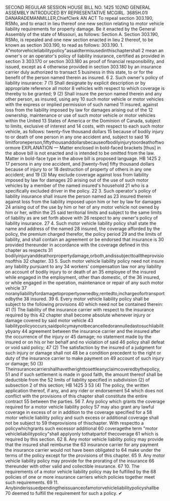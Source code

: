 SECOND REGULAR SESSION
HOUSE BILL NO. 1425
102ND GENERAL ASSEMBLY
INTRODUCED BY REPRESENTATIVE MCGIRL.
3685H.01I DANARADEMANMILLER,ChiefClerk
AN ACT
To repeal section 303.190, RSMo, and to enact in lieu thereof one new section relating to
motor vehicle liability requirements for property damage.
Be it enacted by the General Assembly of the state of Missouri, as follows:
Section A. Section 303.190, RSMo, is repealed and one new section enacted in lieu
2 thereof, to be known as section 303.190, to read as follows:
303.190. 1. A"motorvehicleliabilitypolicy"assaidtermisusedinthischaptershall
2 mean an owner's or an operator's policy of liability insurance, certified as provided in section
3 303.170 or section 303.180 as proof of financial responsibility, and issued, except as
4 otherwise provided in section 303.180 by an insurance carrier duly authorized to transact
5 business in this state, to or for the benefit of the person named therein as insured.
6 2. Such owner's policy of liability insurance:
7 (1) Shall designate by explicit description or by appropriate reference all motor
8 vehicles with respect to which coverage is thereby to be granted;
9 (2) Shall insure the person named therein and any other person, as insured, using any
10 such motor vehicle or motor vehicles with the express or implied permission of such named
11 insured, against loss from the liability imposed by law for damages arising out of the
12 ownership, maintenance or use of such motor vehicle or motor vehicles within the United
13 States of America or the Dominion of Canada, subject to limits, exclusive of interest and
14 costs, with respect to each such motor vehicle, as follows: twenty-five thousand dollars
15 because of bodily injury to or death of one person in any one accident and, subject to said
16 limitforoneperson,fiftythousanddollarsbecauseofbodilyinjurytoordeathoftwoormore
EXPLANATION — Matter enclosed in bold-faced brackets [thus] in the above bill is not enacted and is
intended to be omitted from the law. Matter in bold-face type in the above bill is proposed language.
HB 1425 2
17 persons in any one accident, and [twenty-five] fifty thousand dollars because of injury to or
18 destruction of property of others in any one accident; and
19 (3) May exclude coverage against loss from liability imposed by law for damages
20 arising out of the use of such motor vehicles by a member of the named insured's household
21 who is a specifically excluded driver in the policy.
22 3. Such operator's policy of liability insurance shall insure the person named as
23 insured therein against loss from the liability imposed upon him or her by law for damages
24 arising out of the use by him or her of any motor vehicle not owned by him or her, within the
25 said territorial limits and subject to the same limits of liability as are set forth above with
26 respect to any owner's policy of liability insurance.
27 4. Such motor vehicle liability policy shall state the name and address of the named
28 insured, the coverage afforded by the policy, the premium charged therefor, the policy period
29 and the limits of liability, and shall contain an agreement or be endorsed that insurance is
30 provided thereunder in accordance with the coverage defined in this chapter as respects
31 bodilyinjuryanddeathorpropertydamage,orboth,andissubjecttoalltheprovisionsofthis
32 chapter.
33 5. Such motor vehicle liability policy need not insure any liability pursuant to any
34 workers' compensation law nor any liability on account of bodily injury to or death of an
35 employee of the insured while engaged in the employment, other than domestic, of the
36 insured, or while engaged in the operation, maintenance or repair of any such motor vehicle
37 noranyliabilityfordamagetopropertyownedby,rentedto,inchargeofortransportedbythe
38 insured.
39 6. Every motor vehicle liability policy shall be subject to the following provisions
40 which need not be contained therein:
41 (1) The liability of the insurance carrier with respect to the insurance required by this
42 chapter shall become absolute whenever injury or damage covered by said motor vehicle
43 liabilitypolicyoccurs;saidpolicymaynotbecancelledorannulledastosuchliabilitybyany
44 agreement between the insurance carrier and the insured after the occurrence of the injury or
45 damage; no statement made by the insured or on his or her behalf and no violation of said
46 policy shall defeat or void said policy;
47 (2) The satisfaction by the insured of a judgment for such injury or damage shall not
48 be a condition precedent to the right or duty of the insurance carrier to make payment on
49 account of such injury or damage;
50 (3) Theinsurancecarriershallhavetherighttosettleanyclaimcoveredbythepolicy,
51 and if such settlement is made in good faith, the amount thereof shall be deductible from the
52 limits of liability specified in subdivision (2) of subsection 2 of this section;
HB 1425 3
53 (4) The policy, the written application thereof, if any, and any rider or endorsement
54 which does not conflict with the provisions of this chapter shall constitute the entire contract
55 between the parties.
56 7. Any policy which grants the coverage required for a motor vehicle liability policy
57 may also grant any lawful coverage in excess of or in addition to the coverage specified for a
58 motor vehicle liability policy and such excess or additional coverage shall not be subject to
59 theprovisions of thischapter. With respectto a policywhichgrants such excessor additional
60 coveragethe term "motor vehicleliabilitypolicy"shall applyonly tothatpartof thecoverage
61 which is required by this section.
62 8. Any motor vehicle liability policy may provide that the insured shall reimburse the
63 insurance carrier for any payment the insurance carrier would not have been obligated to
64 make under the terms of the policy except for the provisions of this chapter.
65 9. Any motor vehicle liability policy may provide for the prorating of the insurance
66 thereunder with other valid and collectible insurance.
67 10. The requirements of a motor vehicle liability policy may be fulfilled by the
68 policies of one or more insurance carriers which policies together meet such requirements.
69 11. Anybinderissuedpendingtheissuanceofamotorvehicleliabilitypolicyshallbe
70 deemed to fulfill the requirement for such a policy.
✔